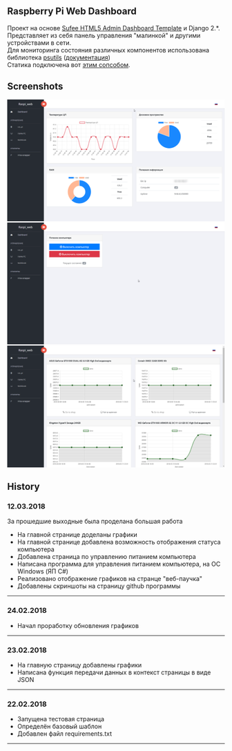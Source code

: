 ## Raspberry Pi Web Dashboard
Проект на основе [Sufee HTML5 Admin Dashboard Template](https://github.com/puikinsh/sufee-admin-dashboard) и Django 2.*. Представляет из себя панель управления "малинкой" и другими устройствами в сети.  
Для мониторинга состояния различных компонентов использована библиотека [psutils](https://pypi.python.org/pypi/psutil) ([документация](http://psutil.readthedocs.io/))  
Статика подключена вот [этим сопсобом](https://catexis.wordpress.com/2018/02/22/static-in-%D0%B2-django/).  

## Screenshots
![Index page](screenshots/001.png)  
![Power PC](screenshots/002.png)  
![Price scrapper](screenshots/003.png)  

## History
### 12.03.2018
За прошедшие выходные была проделана большая работа
*  На главной странице доделаны графики
*  На главной странице добавлена возможность отображения статуса компьютера
*  Добавлена страница по управлению питанием компьютера
*  Написана программа для управления питанием компьютера, на ОС Windows (ЯП C#)
*  Реализовано отображение графиков на странце "веб-паучка"
*  Добавлены скриншоты на страницу github программы
***
### 24.02.2018
*  Начал проработку обновления графиков
***
### 23.02.2018
*  На главную страницу добавлены графики
*  Написана функция передачи данных в контекст страницы в виде JSON
***
### 22.02.2018
*  Запущена тестовая страница
*  Определён базовый шаблон
*  Добавлен файл requirements.txt
***
